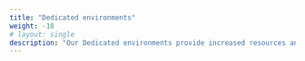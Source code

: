 ```yaml
---
title: "Dedicated environments"
weight: -18
# layout: single
description: "Our Dedicated environments provide increased resources and high availability for organizations that require higher security, better compliance, robust storage and isolated hosting."
---
```

